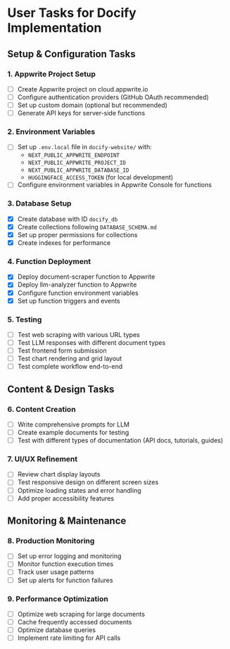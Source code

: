# User Tasks for Docify Implementation

## Setup & Configuration Tasks

### 1. Appwrite Project Setup
- [ ] Create Appwrite project on cloud.appwrite.io
- [ ] Configure authentication providers (GitHub OAuth recommended)
- [ ] Set up custom domain (optional but recommended)
- [ ] Generate API keys for server-side functions

### 2. Environment Variables
- [ ] Set up `.env.local` file in `docify-website/` with:
  - `NEXT_PUBLIC_APPWRITE_ENDPOINT`
  - `NEXT_PUBLIC_APPWRITE_PROJECT_ID`
  - `NEXT_PUBLIC_APPWRITE_DATABASE_ID`
  - `HUGGINGFACE_ACCESS_TOKEN` (for local development)
- [ ] Configure environment variables in Appwrite Console for functions

### 3. Database Setup
- [x] Create database with ID `docify_db`
- [x] Create collections following `DATABASE_SCHEMA.md`
- [x] Set up proper permissions for collections
- [x] Create indexes for performance

### 4. Function Deployment
- [x] Deploy document-scraper function to Appwrite
- [x] Deploy llm-analyzer function to Appwrite
- [x] Configure function environment variables
- [x] Set up function triggers and events

### 5. Testing
- [ ] Test web scraping with various URL types
- [ ] Test LLM responses with different document types
- [ ] Test frontend form submission
- [ ] Test chart rendering and grid layout
- [ ] Test complete workflow end-to-end

## Content & Design Tasks

### 6. Content Creation
- [ ] Write comprehensive prompts for LLM
- [ ] Create example documents for testing
- [ ] Test with different types of documentation (API docs, tutorials, guides)

### 7. UI/UX Refinement
- [ ] Review chart display layouts
- [ ] Test responsive design on different screen sizes
- [ ] Optimize loading states and error handling
- [ ] Add proper accessibility features

## Monitoring & Maintenance

### 8. Production Monitoring
- [ ] Set up error logging and monitoring
- [ ] Monitor function execution times
- [ ] Track user usage patterns
- [ ] Set up alerts for function failures

### 9. Performance Optimization
- [ ] Optimize web scraping for large documents
- [ ] Cache frequently accessed documents
- [ ] Optimize database queries
- [ ] Implement rate limiting for API calls
